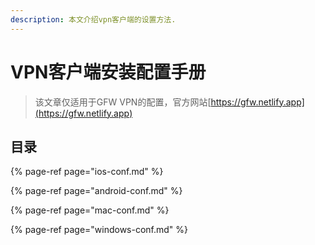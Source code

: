 ```yaml
---
description: 本文介绍vpn客户端的设置方法.
---
```


# VPN客户端安装配置手册

> 该文章仅适用于GFW VPN的配置，官方网站[https://gfw.netlify.app](https://gfw.netlify.app)

## 目录

{% page-ref page="ios-conf.md" %}

{% page-ref page="android-conf.md" %}

{% page-ref page="mac-conf.md" %}

{% page-ref page="windows-conf.md" %}

